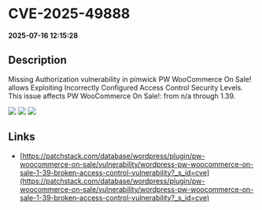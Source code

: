 # CVE-2025-49888

**2025-07-16 12:15:28**

## Description
Missing Authorization vulnerability in pimwick PW WooCommerce On Sale! allows Exploiting Incorrectly Configured Access Control Security Levels. This issue affects PW WooCommerce On Sale!: from n/a through 1.39.

![](https://img.shields.io/static/v1?label=Score&message=7.1&color=red)
![](https://img.shields.io/static/v1?label=Severity&message=HIGH&color=red)
![](https://img.shields.io/static/v1?label=CWE&message=Auth&color=green)

## Links
- [https://patchstack.com/database/wordpress/plugin/pw-woocommerce-on-sale/vulnerability/wordpress-pw-woocommerce-on-sale-1-39-broken-access-control-vulnerability?_s_id=cve](https://patchstack.com/database/wordpress/plugin/pw-woocommerce-on-sale/vulnerability/wordpress-pw-woocommerce-on-sale-1-39-broken-access-control-vulnerability?_s_id=cve)
